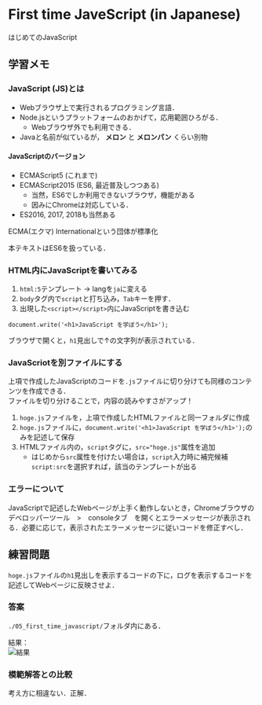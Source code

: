 # First time JaveScript (in Japanese)

はじめてのJavaScript

## 学習メモ

### JavaScript (JS)とは

- Webブラウザ上で実行されるプログラミング言語．
- Node.jsというプラットフォームのおかげて，応用範囲ひろがる．
    - Webブラウザ外でも利用できる．
- Javaと名前が似ているが， **メロン** と **メロンパン** くらい別物

#### JavaScriptのバージョン

- ECMAScript5 (これまで) 
- ECMAScript2015 (ES6, 最近普及しつつある)
    - 当然，ES6でしか利用できないブラウザ，機能がある
    - 因みにChromeは対応している．
- ES2016, 2017, 2018も当然ある

ECMA(エクマ) Internationalという団体が標準化

本テキストはES6を扱っている．

### HTML内にJavaScriptを書いてみる

1. `html:5`テンプレート -> langを`ja`に変える
2. `body`タグ内で`script`と打ち込み，`Tab`キーを押す．
3. 出現した`<script></script>`内にJavaScriptを書き込む

```
document.write('<h1>JavaScript を学ぼう</h1>');
```

ブラウザで開くと，`h1`見出しで↑の文字列が表示されている．

### JavaScriotを別ファイルにする

上項で作成したJavaScriptのコードを`.js`ファイルに切り分けても同様のコンテンツを作成できる．<br>
ファイルを切り分けることで，内容の読みやすさがアップ！

1. `hoge.js`ファイルを，上項で作成したHTMLファイルと同一フォルダに作成
2. `hoge.js`ファイルに，`document.write('<h1>JavaScript を学ぼう</h1>');`のみを記述して保存
3. HTMLファイル内の，`script`タグに，`src="hoge.js"`属性を追加
    - はじめから`src`属性を付けたい場合は，`script`入力時に補完候補`script:src`を選択すれば，該当のテンプレートが出る

### エラーについて

JavaScriptで記述したWebページが上手く動作しないとき，Chromeブラウザの　デベロッパーツール　>　consoleタブ　を開くとエラーメッセージが表示される．必要に応じて，表示されたエラーメッセージに従いコードを修正すべし．

## 練習問題

`hoge.js`ファイルの`h1`見出しを表示するコードの下に，ログを表示するコードを記述してWebページに反映させよ．

### 答案

`./05_first_time_javascript/`フォルダ内にある．

結果：<br>
![結果](https://github.com/ababa893/nnn_workbook/blob/master/01/05_first_time_javascript/05_pratice_answer.png?raw=true)

### 模範解答との比較

考え方に相違ない．正解．